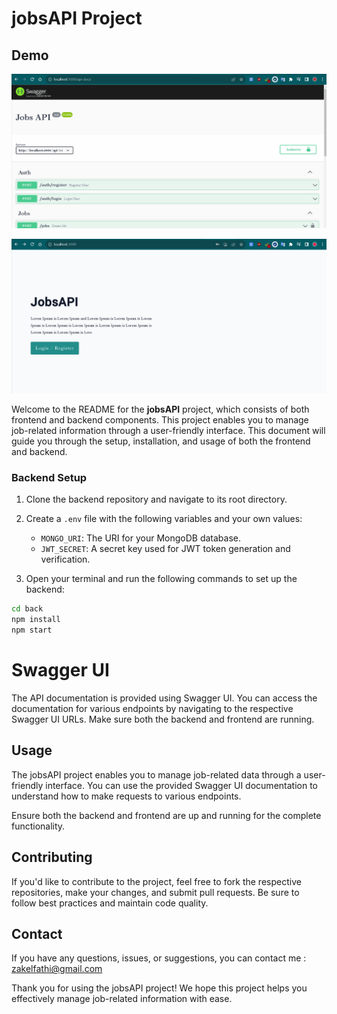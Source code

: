 # jobsAPI Project
## Demo 

![demo](./Assets/demo-JobsAPI.gif)

![demo](./Assets/demo-JobsAPIfront.gif)


Welcome to the README for the **jobsAPI** project, which consists of both frontend and backend components. This project enables you to manage job-related information through a user-friendly interface. This document will guide you through the setup, installation, and usage of both the frontend and backend.

### Backend Setup

1. Clone the backend repository and navigate to its root directory.
2. Create a `.env` file with the following variables and your own values:
   - `MONGO_URI`: The URI for your MongoDB database.
   - `JWT_SECRET`: A secret key used for JWT token generation and verification.


3. Open your terminal and run the following commands to set up the backend:
```bash
cd back
npm install
npm start
```

# Swagger UI
The API documentation is provided using Swagger UI. You can access the documentation for various endpoints by navigating to the respective Swagger UI URLs. Make sure both the backend and frontend are running.


## Usage
The jobsAPI project enables you to manage job-related data through a user-friendly interface. You can use the provided Swagger UI documentation to understand how to make requests to various endpoints.

Ensure both the backend and frontend are up and running for the complete functionality.

## Contributing
If you'd like to contribute to the project, feel free to fork the respective repositories, make your changes, and submit pull requests. Be sure to follow best practices and maintain code quality.

## Contact
If you have any questions, issues, or suggestions, you can contact me : zakelfathi@gmail.com

Thank you for using the jobsAPI project! We hope this project helps you effectively manage job-related information with ease.
